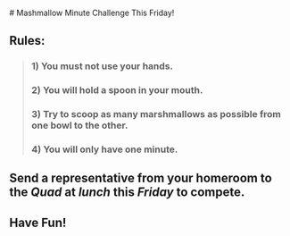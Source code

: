 <br/>
# Mashmallow Minute Challenge This Friday!

## Rules:
>### 1) You must not use your hands.
>### 2) You will hold a spoon in your mouth.
>### 3) Try to scoop as many marshmallows as possible from one bowl to the other.
>### 4) You will only have one minute.

## Send a representative from your homeroom to the **_Quad_** at **_lunch_** this **_Friday_** to compete.

## Have Fun!
